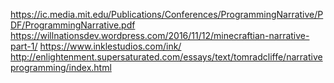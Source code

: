 https://ic.media.mit.edu/Publications/Conferences/ProgrammingNarrative/PDF/ProgrammingNarrative.pdf
https://willnationsdev.wordpress.com/2016/11/12/minecraftian-narrative-part-1/
https://www.inklestudios.com/ink/
http://enlightenment.supersaturated.com/essays/text/tomradcliffe/narrativeprogramming/index.html
